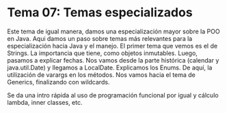 # Tema 07: Temas especializados

Este tema de igual manera, damos una especialización mayor sobre la POO en Java.
Aqui damos un paso sobre temas más relevantes para la especialización hacia Java y el manejo.
El primer tema que vemos es el de Strings. La importancia que tiene, como objetos inmutables.
Luego, pasamos a explicar fechas. Nos vamos desde la parte histórica (calendar y java.util.Date) y llegamos a LocalDate.
Explicamos los Enums.
De aquí, la utilización de varargs en los métodos.
Nos vamos hacia el tema de Generics, finalizando con wildcards.

Se da una intro rápida al uso de programación funcional por igual y cálculo lambda, inner classes, etc.